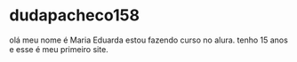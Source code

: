 # dudapacheco158
olá meu nome é Maria Eduarda estou fazendo curso no alura. 
tenho 15 anos e esse é meu primeiro site.
